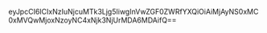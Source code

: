 eyJpcCI6ICIxNzIuNjcuMTk3Ljg5IiwgInVwZGF0ZWRfYXQiOiAiMjAyNS0xMC0xMVQwMjoxNzoyNC4xNjk3NjUrMDA6MDAifQ==